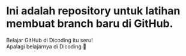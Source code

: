 # Ini adalah repository untuk latihan membuat branch baru di GitHub.
Belajar GitHub di Dicoding itu seru! <br>
Apalagi belajarnya di Dicoding 🙌
